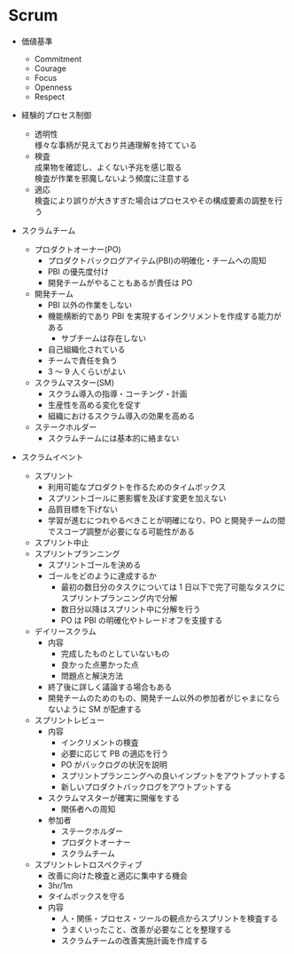 # Scrum

- 価値基準
  - Commitment
  - Courage
  - Focus
  - Openness
  - Respect
- 経験的プロセス制御

  - 透明性  
    様々な事柄が見えており共通理解を持てている
  - 検査  
    成果物を確認し、よくない予兆を感じ取る  
    検査が作業を邪魔しないよう頻度に注意する
  - 適応  
    検査により誤りが大きすぎた場合はプロセスやその構成要素の調整を行う

- スクラムチーム

  - プロダクトオーナー(PO)
    - プロダクトバックログアイテム(PBI)の明確化・チームへの周知
    - PBI の優先度付け
    - 開発チームがやることもあるが責任は PO
  - 開発チーム
    - PBI 以外の作業をしない
    - 機能横断的であり PBI を実現するインクリメントを作成する能力がある
      - サブチームは存在しない
    - 自己組織化されている
    - チームで責任を負う
    - 3 ～ 9 人くらいがよい
  - スクラムマスター(SM)
    - スクラム導入の指導・コーチング・計画
    - 生産性を高める変化を促す
    - 組織におけるスクラム導入の効果を高める
  - ステークホルダー
    - スクラムチームには基本的に絡まない

- スクラムイベント
  - スプリント
    - 利用可能なプロダクトを作るためのタイムボックス
    - スプリントゴールに悪影響を及ぼす変更を加えない
    - 品質目標を下げない
    - 学習が進むにつれやるべきことが明確になり、PO と開発チームの間でスコープ調整が必要になる可能性がある
  - スプリント中止
  - スプリントプランニング
    - スプリントゴールを決める
    - ゴールをどのように達成するか
      - 最初の数日分のタスクについては 1 日以下で完了可能なタスクにスプリントプランニング内で分解
      - 数日分以降はスプリント中に分解を行う
      - PO は PBI の明確化やトレードオフを支援する
  - デイリースクラム
    - 内容
      - 完成したものとしていないもの
      - 良かった点悪かった点
      - 問題点と解決方法
    - 終了後に詳しく議論する場合もある
    - 開発チームのためのもの、開発チーム以外の参加者がじゃまにならないように SM が配慮する
  - スプリントレビュー
    - 内容
      - インクリメントの検査
      - 必要に応じて PB の適応を行う
      - PO がバックログの状況を説明
      - スプリントプランニングへの良いインプットをアウトプットする
      - 新しいプロダクトバックログをアウトプットする
    - スクラムマスターが確実に開催をする
      - 関係者への周知
    - 参加者
      - ステークホルダー
      - プロダクトオーナー
      - スクラムチーム
  - スプリントレトロスペクティブ
    - 改善に向けた検査と適応に集中する機会
    - 3hr/1m
    - タイムボックスを守る
    - 内容
      - 人・関係・プロセス・ツールの観点からスプリントを検査する
      - うまくいったこと、改善が必要なことを整理する
      - スクラムチームの改善実施計画を作成する
